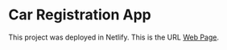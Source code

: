 # Car Registration App

This project was deployed in Netlify. This is the URL [Web Page](https://symphonious-froyo-8742d3.netlify.app).
